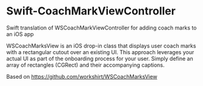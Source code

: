 # Swift-CoachMarkViewController
Swift translation of WSCoachMarkViewController for adding coach marks to an iOS app

WSCoachMarksView is an iOS drop-in class that displays user coach marks with a rectangular cutout over an existing UI. This approach leverages your actual UI as part of the onboarding process for your user. Simply define an array of rectangles (CGRect) and their accompanying captions.

Based on https://github.com/workshirt/WSCoachMarksView
